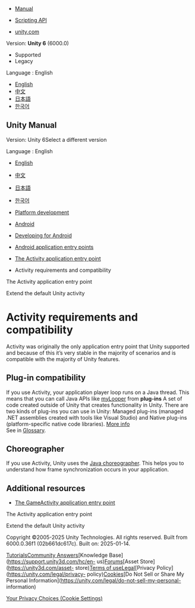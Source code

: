 [](https://docs.unity3d.com)

  * [Manual](../Manual/index.html)
  * [Scripting API](../ScriptReference/index.html)

  * [unity.com](https://unity.com/)

Version: **Unity 6** (6000.0)

  * Supported
  * Legacy

Language : English

  * [English](/Manual/android-application-entries-activity-requirements.html)
  * [中文](/cn/current/Manual/android-application-entries-activity-requirements.html)
  * [日本語](/ja/current/Manual/android-application-entries-activity-requirements.html)
  * [한국어](/kr/current/Manual/android-application-entries-activity-requirements.html)

[](https://docs.unity3d.com)

## Unity Manual

Version: Unity 6Select a different version

Language : English

  * [English](/Manual/android-application-entries-activity-requirements.html)
  * [中文](/cn/current/Manual/android-application-entries-activity-requirements.html)
  * [日本語](/ja/current/Manual/android-application-entries-activity-requirements.html)
  * [한국어](/kr/current/Manual/android-application-entries-activity-requirements.html)

  * [Platform development ](PlatformSpecific.html)
  * [Android](android.html)
  * [Developing for Android](android-developing.html)
  * [Android application entry points](android-application-entries.html)
  * [The Activity application entry point](android-application-entries-activity.html)
  * Activity requirements and compatibility

[](android-application-entries-activity.html)

The Activity application entry point

[](AndroidUnityPlayerActivity.html)

Extend the default Unity activity

# Activity requirements and compatibility

Activity was originally the only application entry point that Unity supported
and because of this it’s very stable in the majority of scenarios and is
compatible with the majority of Unity features.

## Plug-in compatibility

If you use Activity, your application player loop runs on a Java thread. This
means that you can call Java APIs like
[myLooper](https://developer.android.com/reference/android/os/Looper#myLooper\(\))
from **plug-ins** A set of code created outside of Unity that creates
functionality in Unity. There are two kinds of plug-ins you can use in Unity:
Managed plug-ins (managed .NET assemblies created with tools like Visual
Studio) and Native plug-ins (platform-specific native code libraries). [More
info](./plug-ins.html)  
See in [Glossary](Glossary.html#Plug-in).

## Choreographer

If you use Activity, Unity uses the [Java
choreographer](https://developer.android.com/reference/android/view/Choreographer).
This helps you to understand how frame synchronization occurs in your
application.

## Additional resources

  * [The GameActivity application entry point](android-application-entries-game-activity.html)

[](android-application-entries-activity.html)

The Activity application entry point

[](AndroidUnityPlayerActivity.html)

Extend the default Unity activity

Copyright ©2005-2025 Unity Technologies. All rights reserved. Built from
6000.0.36f1 (02b661dc617c). Built on: 2025-01-14.

[Tutorials](https://learn.unity.com/)[Community
Answers](https://answers.unity3d.com)[Knowledge
Base](https://support.unity3d.com/hc/en-
us)[Forums](https://forum.unity3d.com)[Asset Store](https://unity3d.com/asset-
store)[Terms of
use](https://docs.unity3d.com/Manual/TermsOfUse.html)[Legal](https://unity.com/legal)[Privacy
Policy](https://unity.com/legal/privacy-
policy)[Cookies](https://unity.com/legal/cookie-policy)[Do Not Sell or Share
My Personal Information](https://unity.com/legal/do-not-sell-my-personal-
information)

[Your Privacy Choices (Cookie Settings)](javascript:void\(0\);)

